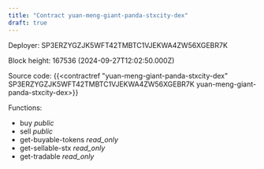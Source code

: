 ```yaml
---
title: "Contract yuan-meng-giant-panda-stxcity-dex"
draft: true
---
```

Deployer: SP3ERZYGZJK5WFT42TMBTC1VJEKWA4ZW56XGEBR7K


 



Block height: 167536 (2024-09-27T12:02:50.000Z)

Source code: {{<contractref "yuan-meng-giant-panda-stxcity-dex" SP3ERZYGZJK5WFT42TMBTC1VJEKWA4ZW56XGEBR7K yuan-meng-giant-panda-stxcity-dex>}}

Functions:

* buy _public_
* sell _public_
* get-buyable-tokens _read_only_
* get-sellable-stx _read_only_
* get-tradable _read_only_
